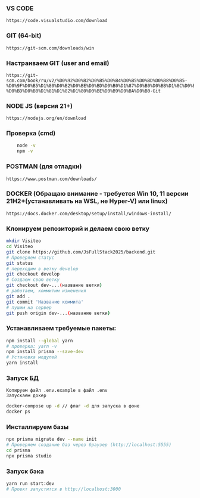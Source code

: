 ### VS CODE
    https://code.visualstudio.com/download

### GIT (64-bit)
    https://git-scm.com/downloads/win

### Настраиваем GIT (user and email)
    https://git-scm.com/book/ru/v2/%D0%92%D0%B2%D0%B5%D0%B4%D0%B5%D0%BD%D0%B8%D0%B5-%D0%9F%D0%B5%D1%80%D0%B2%D0%BE%D0%BD%D0%B0%D1%87%D0%B0%D0%BB%D1%8C%D0%BD%D0%B0%D1%8F-%D0%BD%D0%B0%D1%81%D1%82%D1%80%D0%BE%D0%B9%D0%BA%D0%B0-Git

### NODE JS  (версия 21+)
    https://nodejs.org/en/download

### Проверка (cmd)
```bash
    node -v
    npm -v
```

### POSTMAN (для отладки)
    https://www.postman.com/downloads/

### DOCKER (Обращаю внимание - требуется Win 10, 11 версии 21H2+(устанавливать на WSL, не Hyper-V) или linux)
    https://docs.docker.com/desktop/setup/install/windows-install/

### Клонируем репозиторий и делаем свою ветку
```bash
mkdir Visiteo
cd Visiteo
git clone https://github.com/JsFullStack2025/backend.git
# Проверяем статус
git status
# переходим в ветку develop
git checkout develop
# Создаем свою ветку
git checkout dev-...(название ветки)
# работаем, коммитим изменения
git add .
git commit 'Название коммита'
# пушим на сервер
git push origin dev-...(название ветки)
```

### Устанавливаем требуемые пакеты:
```bash
npm install --global yarn
# проверка: yarn -v
npm install prisma --save-dev
# Установка модулей
yarn install
```

### Запуск БД
    Копируем файл .env.example в файл .env
    Запускаем докер
```bash
docker-compose up -d // флаг -d для запуска в фоне
docker ps
```  
### Инсталлируем базы
```bash
npx prisma migrate dev --name init
# Проверяем создание баз через браузер (http://localhost:5555)
cd prisma
npx prisma studio
```

### Запуск бэка
```bash
yarn run start:dev
# Проект запустится в http://localhost:3000
```